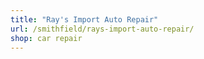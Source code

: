 ```yaml
---
title: "Ray's Import Auto Repair"
url: /smithfield/rays-import-auto-repair/
shop: car repair
---
```

